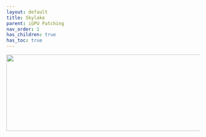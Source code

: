 ```yaml
---
layout: default
title: Skylake
parent: iGPU Patching
nav_order: 1
has_children: true
has_toc: true
---
```


<p align="center">
  <img width="650" height="200" src="../../../../../assets/Header-Hardware-SkylakeiGPU.png">
</p>
